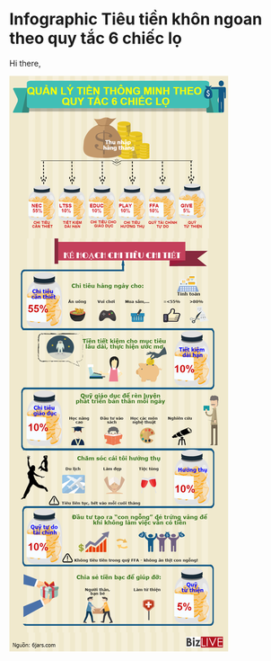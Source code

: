 # Infographic Tiêu tiền khôn ngoan theo quy tắc 6 chiếc lọ


Hi there,

![Infographic Tiêu tiền khôn ngoan theo quy tắc 6 chiếc lọ](infographic-tieu-tien-khon-ngoan-theo-quy-tac-6-chiec-lo.png "Infographic")

